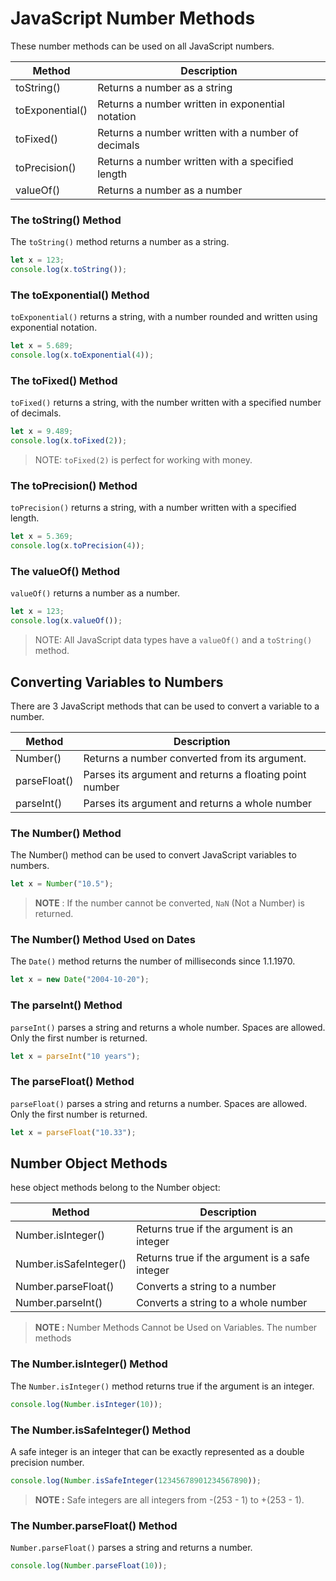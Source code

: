 # JavaScript Number Methods

These number methods can be used on all JavaScript numbers.

|Method	| Description|
|-------|------------|
|toString()|Returns a number as a string|
|toExponential()|Returns a number written in exponential notation|
|toFixed()|Returns a number written with a number of decimals|
|toPrecision()|Returns a number written with a specified length|
|valueOf()| Returns a number as a number|

### The toString() Method
The `toString()` method returns a number as a string.

```js
let x = 123;
console.log(x.toString());
```
### The toExponential() Method
`toExponential()` returns a string, with a number rounded and written using exponential notation.

```js
let x = 5.689;
console.log(x.toExponential(4));
```

### The toFixed() Method
`toFixed()` returns a string, with the number written with a specified number of decimals.

```js
let x = 9.489;
console.log(x.toFixed(2));
```
> NOTE: `toFixed(2)` is perfect for working with money.

### The toPrecision() Method
`toPrecision()` returns a string, with a number written with a specified length.
```js
let x = 5.369;
console.log(x.toPrecision(4));
```

### The valueOf() Method
`valueOf()` returns a number as a number.
```js
let x = 123;
console.log(x.valueOf());
```

> NOTE: All JavaScript data types have a `valueOf()` and a `toString()` method.

## Converting Variables to Numbers
There are 3 JavaScript methods that can be used to convert a variable to a number.

|Method|Description|
|------|-----------|
|Number()|Returns a number converted from its argument.|
|parseFloat()|Parses its argument and returns a floating point number|
|parseInt()|Parses its argument and returns a whole number|

### The Number() Method

The Number() method can be used to convert JavaScript variables to numbers.
```js
let x = Number("10.5");
```
> **NOTE** : If the number cannot be converted, `NaN` (Not a Number) is returned.

### The Number() Method Used on Dates
The `Date()` method returns the number of milliseconds since 1.1.1970.
```js
let x = new Date("2004-10-20");
```
### The parseInt() Method
`parseInt()` parses a string and returns a whole number. Spaces are allowed. Only the first number is returned.
```js
let x = parseInt("10 years");
```
### The parseFloat() Method
`parseFloat()` parses a string and returns a number. Spaces are allowed. Only the first number is returned.
```js
let x = parseFloat("10.33");
```

## Number Object Methods
hese object methods belong to the Number object:

|Method| Description|
|------|------------|
|Number.isInteger()|Returns true if the argument is an integer|
|Number.isSafeInteger()|Returns true if the argument is a safe integer|
|Number.parseFloat()|Converts a string to a number|
|Number.parseInt()|Converts a string to a whole number|

> **NOTE :** Number Methods Cannot be Used on Variables.
The number methods

### The Number.isInteger() Method
The `Number.isInteger()` method returns true if the argument is an integer.

```js
console.log(Number.isInteger(10));
```
### The Number.isSafeInteger() Method
A safe integer is an integer that can be exactly represented as a double precision number.

```js
console.log(Number.isSafeInteger(12345678901234567890));
```
> **NOTE :** Safe integers are all integers from -(253 - 1) to +(253 - 1).

### The Number.parseFloat() Method
`Number.parseFloat()` parses a string and returns a number.
```js
console.log(Number.parseFloat(10));
```